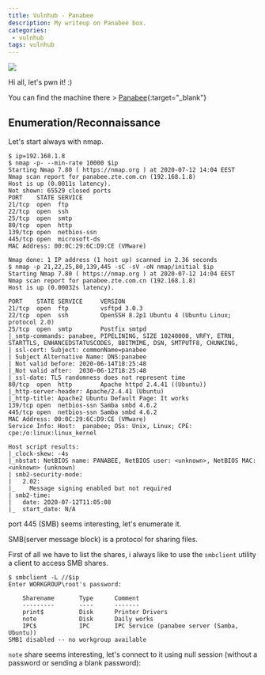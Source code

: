 ```yaml
---
title: Vulnhub - Panabee
description: My writeup on Panabee box.
categories:
 - vulnhub
tags: vulnhub
---
```


![](https://pbs.twimg.com/profile_images/634463579433910272/qT21z1iG.png)

Hi all, let's pwn it! :)

You can find the machine there > [Panabee](https://www.vulnhub.com/entry/panabee-1,502/){:target="_blank"}

## Enumeration/Reconnaissance

Let's start always with nmap.

```
$ ip=192.168.1.8                
$ nmap -p- --min-rate 10000 $ip
Starting Nmap 7.80 ( https://nmap.org ) at 2020-07-12 14:04 EEST
Nmap scan report for panabee.zte.com.cn (192.168.1.8)
Host is up (0.0011s latency).
Not shown: 65529 closed ports
PORT    STATE SERVICE
21/tcp  open  ftp
22/tcp  open  ssh
25/tcp  open  smtp
80/tcp  open  http
139/tcp open  netbios-ssn
445/tcp open  microsoft-ds
MAC Address: 00:0C:29:6C:D9:CE (VMware)

Nmap done: 1 IP address (1 host up) scanned in 2.36 seconds
$ nmap -p 21,22,25,80,139,445 -sC -sV -oN nmap/initial $ip
Starting Nmap 7.80 ( https://nmap.org ) at 2020-07-12 14:04 EEST
Nmap scan report for panabee.zte.com.cn (192.168.1.8)
Host is up (0.00032s latency).

PORT    STATE SERVICE     VERSION
21/tcp  open  ftp         vsftpd 3.0.3
22/tcp  open  ssh         OpenSSH 8.2p1 Ubuntu 4 (Ubuntu Linux; protocol 2.0)
25/tcp  open  smtp        Postfix smtpd
|_smtp-commands: panabee, PIPELINING, SIZE 10240000, VRFY, ETRN, STARTTLS, ENHANCEDSTATUSCODES, 8BITMIME, DSN, SMTPUTF8, CHUNKING, 
| ssl-cert: Subject: commonName=panabee
| Subject Alternative Name: DNS:panabee
| Not valid before: 2020-06-14T18:25:48
|_Not valid after:  2030-06-12T18:25:48
|_ssl-date: TLS randomness does not represent time
80/tcp  open  http        Apache httpd 2.4.41 ((Ubuntu))
|_http-server-header: Apache/2.4.41 (Ubuntu)
|_http-title: Apache2 Ubuntu Default Page: It works
139/tcp open  netbios-ssn Samba smbd 4.6.2
445/tcp open  netbios-ssn Samba smbd 4.6.2
MAC Address: 00:0C:29:6C:D9:CE (VMware)
Service Info: Host:  panabee; OSs: Unix, Linux; CPE: cpe:/o:linux:linux_kernel

Host script results:
|_clock-skew: -4s
|_nbstat: NetBIOS name: PANABEE, NetBIOS user: <unknown>, NetBIOS MAC: <unknown> (unknown)
| smb2-security-mode: 
|   2.02: 
|_    Message signing enabled but not required
| smb2-time: 
|   date: 2020-07-12T11:05:08
|_  start_date: N/A
```

port 445 (SMB) seems interesting, let's enumerate it. 

SMB(server message block) is a protocol for sharing files.

First of all we have to list the shares, i always like to use the `smbclient` utility a client to access SMB shares.

```
$ smbclient -L //$ip    
Enter WORKGROUP\root's password: 

	Sharename       Type      Comment
	---------       ----      -------
	print$          Disk      Printer Drivers
	note            Disk      Daily works
	IPC$            IPC       IPC Service (panabee server (Samba, Ubuntu))
SMB1 disabled -- no workgroup available
```

`note` share seems interesting, let's connect to it using null session (without a password or sending a blank password):

